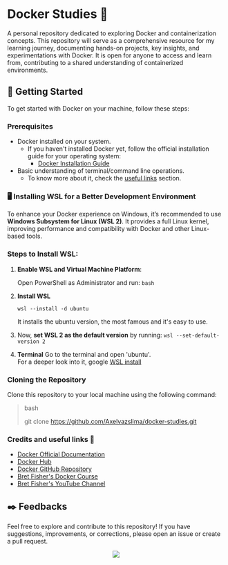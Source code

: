 # Docker Studies 🐳

A personal repository dedicated to exploring Docker and containerization concepts. This repository will serve as a comprehensive resource for my learning journey, documenting hands-on projects, key insights, and experimentations with Docker. It is open for anyone to access and learn from, contributing to a shared understanding of containerized environments.

## 🚀 Getting Started

To get started with Docker on your machine, follow these steps:

### Prerequisites

- Docker installed on your system.
    - If you haven't installed Docker yet, follow the official installation guide for your operating system:
        - [Docker Installation Guide](https://docs.docker.com/get-docker/)
- Basic understanding of terminal/command line operations.
    - To know more about it, check the [useful links](#-credits-and-useful-links) section.

### 🖥️ Installing WSL for a Better Development Environment

To enhance your Docker experience on Windows, it’s recommended to use **Windows Subsystem for Linux (WSL 2)**. It provides a full Linux kernel, improving performance and compatibility with Docker and other Linux-based tools.

### Steps to Install WSL:

1. **Enable WSL and Virtual Machine Platform**:

   Open PowerShell as Administrator and run:
`bash`

2.  **Install WSL**

    `wsl --install -d ubuntu`

    It installs the ubuntu version, the most famous and it's easy to use.

3. Now, **set WSL 2 as the default version** by running:
    `wsl --set-default-version 2`

4. **Terminal**
    Go to the terminal and open 'ubuntu'.<br>
    For a deeper look into it, google [WSL install](https://learn.microsoft.com/en-us/windows/wsl/install)

### Cloning the Repository

Clone this repository to your local machine using the following command:

>bash
>
> git clone https://github.com/Axelvazslima/docker-studies.git

### Credits and useful links 🔗

- [Docker Official Documentation](https://docs.docker.com/)
- [Docker Hub](https://hub.docker.com/)
- [Docker GitHub Repository](https://github.com/docker)
- [Bret Fisher's Docker Course](https://www.udemy.com/course/docker-mastery/)
- [Bret Fisher's YouTube Channel](https://www.youtube.com/@BretFisher)

## ✒️ Feedbacks

Feel free to explore and contribute to this repository! If you have suggestions, improvements, or corrections, please open an issue or create a pull request.

<p align="center">
  <a href="https://skillicons.dev">
    <img src="https://skillicons.dev/icons?i=git,docker,kubernetes,python,bash,linux" />
  </a>
</p>
